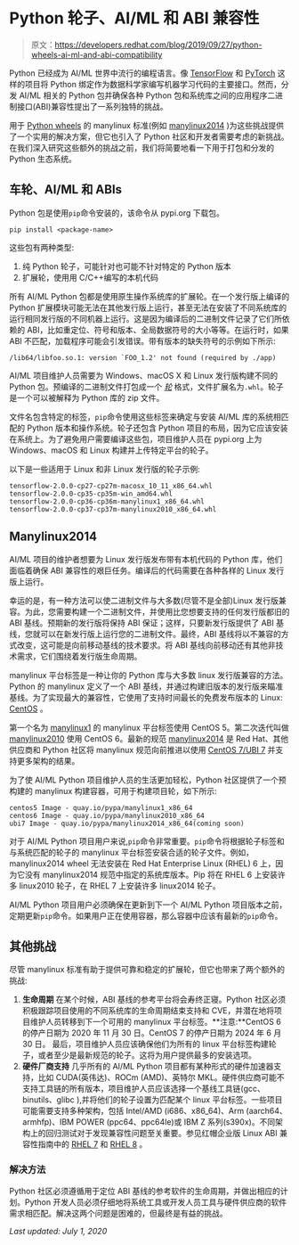 # Python 轮子、AI/ML 和 ABI 兼容性

> 原文：<https://developers.redhat.com/blog/2019/09/27/python-wheels-ai-ml-and-abi-compatibility>

Python 已经成为 AI/ML 世界中流行的编程语言。像 [TensorFlow](https://www.tensorflow.org/) 和 [PyTorch](https://pytorch.org/) 这样的项目将 Python 绑定作为数据科学家编写机器学习代码的主要接口。然而，分发 AI/ML 相关的 Python 包并确保各种 Python 包和系统库之间的应用程序二进制接口(ABI)兼容性提出了一系列独特的挑战。

用于 [Python wheels](https://opensource.com/article/19/2/manylinux-python-wheels) 的 manylinux 标准(例如 [manylinux2014](https://www.python.org/dev/peps/pep-0599/) )为这些挑战提供了一个实用的解决方案，但它也引入了 Python 社区和开发者需要考虑的新挑战。在我们深入研究这些额外的挑战之前，我们将简要地看一下用于打包和分发的 Python 生态系统。

## 车轮、AI/ML 和 ABIs

Python 包是使用`pip`命令安装的，该命令从 pypi.org 下载包。

```
pip install <package-name>
```

这些包有两种类型:

1.  纯 Python 轮子，可能针对也可能不针对特定的 Python 版本
2.  扩展轮，使用用 C/C++编写的本机代码

所有 AI/ML Python 包都是使用原生操作系统库的扩展轮。在一个发行版上编译的 Python 扩展模块可能无法在其他发行版上运行，甚至无法在安装了不同系统库的运行相同发行版的不同机器上运行。这是因为编译后的二进制文件记录了它们所依赖的 ABI，比如重定位、符号和版本、全局数据符号的大小等等。在运行时，如果 ABI 不匹配，加载程序可能会引发错误。带有版本的缺失符号的示例如下所示:

```
/lib64/libfoo.so.1: version `FOO_1.2' not found (required by ./app)
```

AI/ML 项目维护人员需要为 Windows、macOS X 和 Linux 发行版构建不同的 Python 包。预编译的二进制文件打包成一个 [*轮*](https://www.python.org/dev/peps/pep-0427/) 格式，文件扩展名为`.whl`。轮子是一个可以被解释为 Python 库的 zip 文件。

文件名包含特定的标签，`pip`命令使用这些标签来确定与安装 AI/ML 库的系统相匹配的 Python 版本和操作系统。轮子还包含 Python 项目的布局，因为它应该安装在系统上。为了避免用户需要编译这些包，项目维护人员在 pypi.org 上为 Windows、macOS 和 Linux 构建并上传特定平台的轮子。

以下是一些适用于 Linux 和非 Linux 发行版的轮子示例:

```
tensorflow-2.0.0-cp27-cp27m-macosx_10_11_x86_64.whl
tensorflow-2.0.0-cp35-cp35m-win_amd64.whl
tensorflow-2.0.0-cp36-cp36m-manylinux1_x86_64.whl
tensorflow-2.0.0-cp37-cp37m-manylinux2010_x86_64.whl
```

## Manylinux2014

AI/ML 项目的维护者想要为 Linux 发行版发布带有本机代码的 Python 库，他们面临着确保 ABI 兼容性的艰巨任务。编译后的代码需要在各种各样的 Linux 发行版上运行。

幸运的是，有一种方法可以使二进制文件与大多数(尽管不是全部)Linux 发行版兼容。为此，您需要构建一个二进制文件，并使用比您想要支持的任何发行版都旧的 ABI 基线。预期新的发行版将保持 ABI 保证；这样，只要新发行版提供了 ABI 基线，您就可以在新发行版上运行您的二进制文件。最终，ABI 基线将以不兼容的方式改变，这可能是向前移动基线的技术要求。将 ABI 基线向前移动还有其他非技术需求，它们围绕着发行版生命周期。

manylinux 平台标签是一种让你的 Python 库与大多数 linux 发行版兼容的方法。Python 的 manylinux 定义了一个 ABI 基线，并通过构建旧版本的发行版来瞄准基线。为了实现最大的兼容性，它使用了支持时间最长的免费发布版本的 Linux: [CentOS](https://www.centos.org/) 。

第一个名为 [manylinux1](https://www.python.org/dev/peps/pep-0513) 的 manylinux 平台标签使用 CentOS 5。第二次迭代叫做 [manylinux2010](https://www.python.org/dev/peps/pep-0571/) 使用 CentOS 6。最新的规范 [manylinux2014](https://www.python.org/dev/peps/pep-0599/) 是 Red Hat、其他供应商和 Python 社区将 manylinux 规范向前推进以使用 [CentOS 7/UBI 7](https://www.redhat.com/en/blog/introducing-red-hat-universal-base-image) 并支持更多架构的结果。

为了使 AI/ML Python 项目维护人员的生活更加轻松，Python 社区提供了一个预构建的 manylinux 构建容器，可用于构建项目轮，如下所示:

```
centos5 Image - quay.io/pypa/manylinux1_x86_64
centos6 Image - quay.io/pypa/manylinux2010_x86_64
ubi7 Image - quay.io/pypa/manylinux2014_x86_64(coming soon)
```

对于 AI/ML Python 项目用户来说,`pip`命令非常重要。`pip`命令将根据轮子标签和与系统匹配的轮子的 manylinux 平台标签安装合适的轮子文件。例如，manylinux2014 wheel 无法安装在 Red Hat Enterprise Linux (RHEL) 6 上，因为它没有 manylinux2014 规范中指定的系统库版本。Pip 将在 RHEL 6 上安装许多 linux2010 轮子，在 RHEL 7 上安装许多 linux2014 轮子。

AI/ML Python 项目用户必须确保在更新到下一个 AI/ML Python 项目版本之前，定期更新`pip`命令。如果用户正在使用容器，那么容器中应该有最新的`pip`命令。

## 其他挑战

尽管 manylinux 标准有助于提供可靠和稳定的扩展轮，但它也带来了两个额外的挑战:

1.  **生命周期**
    在某个时候，ABI 基线的参考平台将会寿终正寝。Python 社区必须积极跟踪项目使用的不同系统库的生命周期结束支持和 CVE，并潜在地将项目维护人员转移到下一个可用的 manylinux 平台标签。**注意:**CentOS 6 的停产日期为 2020 年 11 月 30 日。CentOS 7 的停产日期为 2024 年 6 月 30 日。
    最后，项目维护人员应该确保他们为所有的 linux 平台标签构建轮子，或者至少是最新规范的轮子。这将为用户提供最多的安装选项。
2.  **硬件厂商支持**
    几乎所有的 AI/ML Python 项目都有某种形式的硬件加速器支持，比如 CUDA(英伟达)、ROCm (AMD)、英特尔 MKL。硬件供应商可能不支持工具链的所有版本，项目维护人员应该选择一个基线工具链(gcc、binutils、glibc ),并将他们的轮子设置为匹配某个 linux 平台标签。一些项目可能需要支持多种架构，包括 Intel/AMD (i686、x86_64)、Arm (aarch64、armhfp)、IBM POWER (ppc64、ppc64le)或 IBM Z 系列(s390x)。不同架构上的回归测试对于发现兼容性问题至关重要。参见红帽企业版 Linux ABI 兼容性指南中的 [RHEL 7](https://access.redhat.com/articles/rhel-abi-compatibility) 和 [RHEL 8](https://access.redhat.com/articles/rhel8-abi-compatibility) 。

### 解决方法

Python 社区必须遵循用于定位 ABI 基线的参考软件的生命周期，并做出相应的计划。Python 开发人员必须仔细地将系统工具或开发人员工具与硬件供应商的软件需求相匹配。解决这两个问题是困难的，但最终是有益的挑战。

*Last updated: July 1, 2020*